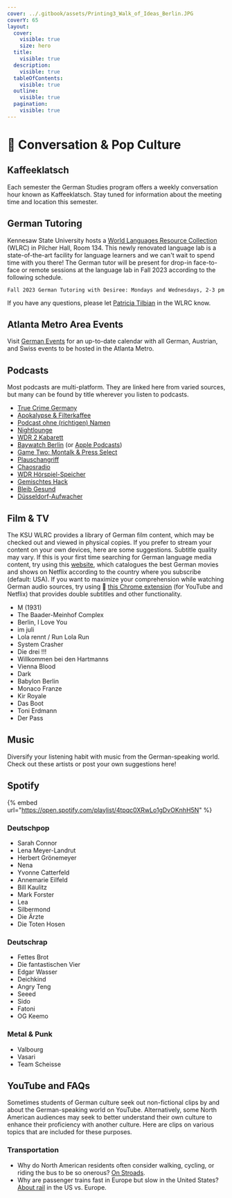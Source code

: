 ```yaml
---
cover: ../.gitbook/assets/Printing3_Walk_of_Ideas_Berlin.JPG
coverY: 65
layout:
  cover:
    visible: true
    size: hero
  title:
    visible: true
  description:
    visible: true
  tableOfContents:
    visible: true
  outline:
    visible: true
  pagination:
    visible: true
---
```


# 🍿 Conversation & Pop Culture

## Kaffeeklatsch <a href="#block-e131257c4d01445d8745b7e736f29862" id="block-e131257c4d01445d8745b7e736f29862"></a>

Each semester the German Studies program offers a weekly conversation hour known as Kaffeeklatsch. Stay tuned for information about the meeting time and location this semester.

## German Tutoring

Kennesaw State University hosts a [World Languages Resource Collection](https://radow.kennesaw.edu/wlrc/index.php) (WLRC) in Pilcher Hall, Room 134. This newly renovated language lab is a state-of-the-art facility for language learners and we can't wait to spend time with you there! The German tutor will be present for drop-in face-to-face or remote sessions at the language lab in Fall 2023 according to the following schedule.&#x20;

```
Fall 2023 German Tutoring with Desiree: Mondays and Wednesdays, 2-3 pm
```

If you have any questions, please let [Patricia Tilbian](mailto:ptilbian@kennesaw.edu) in the WLRC know.

## Atlanta Metro Area Events

Visit [German Events](https://www.germanevents.org/calendar) for an up-to-date calendar with all German, Austrian, and Swiss events to be hosted in the Atlanta Metro.

## Podcasts <a href="#block-130a812c09e545d583e000313db04a92" id="block-130a812c09e545d583e000313db04a92"></a>

Most podcasts are multi-platform. They are linked here from varied sources, but many can be found by title wherever you listen to podcasts.

* [True Crime Germany](https://open.spotify.com/show/0RPti4v7SYR5Uyep8bK9x7?si=tPQ-0vwSQKmRp0KdIdXRFA)
* [Apokalypse & Filterkaffee](https://podcasts.google.com/feed/aHR0cHM6Ly9hcG9rYWx5cHNlLXVuZC1maWx0ZXJrYWZmZWUucG9kaWdlZS5pby9mZWVkL21wMw?ep=14)
* [Podcast ohne (richtigen) Namen](https://podcasts.google.com/feed/aHR0cHM6Ly9wb2RjYXN0b2huZW5hbWVuLnBvZGlnZWUuaW8vZmVlZC9tcDM?ep=14)
* [Nightlounge](https://podcasts.google.com/feed/aHR0cDovL2ZlZWRzLnNvdW5kY2xvdWQuY29tL3VzZXJzL3NvdW5kY2xvdWQ6dXNlcnM6MzMwOTE3NTM2L3NvdW5kcy5yc3M?ep=14)
* [WDR 2 Kabarett](https://podcasts.google.com/feed/aHR0cHM6Ly93d3cxLndkci5kZS9tZWRpYXRoZWsvYXVkaW8vd2RyMi93ZHIyLWthYmFyZXR0L2thYmFyZXR0LXBvZGNhc3QtMTAwLnBvZGNhc3Q?ep=14)
* [Baywatch Berlin](https://podcasts.google.com/feed/aHR0cHM6Ly9iYXl3YXRjaC1iZXJsaW4ucG9kaWdlZS5pby9mZWVkL21wMw?ep=14) (or [Apple Podcasts](https://podcasts.apple.com/us/podcast/baywatch-berlin/id1488376434))
* [Game Two: Montalk & Press Select](https://podcasts.google.com/feed/aHR0cHM6Ly9yc3MubmV4eC5jbG91ZC8wMDdETDA4Qk1FMkZTTw?ep=14)
* [Plauschangriff](https://podcasts.google.com/feed/aHR0cDovL3JvY2tldGJlYW5zLnR2L3BsYXVzY2hhbmdyaWZmLnhtbA?ep=14)
* [Chaosradio](https://podcasts.google.com/feed/aHR0cHM6Ly9jaGFvc3JhZGlvLmRlL2ZlZWQvbXAz?ep=14)
* [WDR Hörspiel-Speicher](https://podcasts.google.com/feed/aHR0cHM6Ly93d3cxLndkci5kZS9tZWRpYXRoZWsvYXVkaW8vaG9lcnNwaWVsLXNwZWljaGVyL3dkcl9ob2Vyc3BpZWxzcGVpY2hlcjE1MC5wb2RjYXN0?ep=14)
* [Gemischtes Hack](https://podcasts.apple.com/us/podcast/gemischtes-hack/id1292709842)
* [Bleib Gesund](https://podcasts.apple.com/us/podcast/bleib-gesund-podcast/id1530070152)
* [Düsseldorf-Aufwacher](https://podcasts.apple.com/us/podcast/d%C3%BCsseldorf-aufwacher-der-nachrichtenpodcast-von-rp/id1485140931)

## Film & TV <a href="#block-336ed2c058054d6ba5322530e04c9c36" id="block-336ed2c058054d6ba5322530e04c9c36"></a>

The KSU WLRC provides a library of German film content, which may be checked out and viewed in physical copies. If you prefer to stream your content on your own devices, here are some suggestions. Subtitle quality may vary. If this is your first time searching for German language media content, try using this [website](https://languagelearningwithnetflix.com/catalogue.html#language=German\&country=United%20States), which catalogues the best German movies and shows on Netflix according to the country where you subscribe (default: USA). If you want to maximize your comprehension while watching German audio sources, try using 📖 [this Chrome extension](https://www.doublesubs.com/?ref=producthunt) (for YouTube and Netflix) that provides double subtitles and other functionality.

* M (1931)
* The Baader-Meinhof Complex
* Berlin, I Love You
* im juli
* Lola rennt / Run Lola Run
* System Crasher
* Die drei !!!
* Willkommen bei den Hartmanns
* Vienna Blood
* Dark
* Babylon Berlin
* Monaco Franze
* Kir Royale
* Das Boot
* Toni Erdmann
* Der Pass

## Music <a href="#block-112c15861846479eb787745ea9d8378c" id="block-112c15861846479eb787745ea9d8378c"></a>

Diversify your listening habit with music from the German-speaking world. Check out these artists or post your own suggestions here!

## Spotify <a href="#block-da9ec5df74e049eda1096a4236fe6f19" id="block-da9ec5df74e049eda1096a4236fe6f19"></a>

{% embed url="https://open.spotify.com/playlist/4tpqc0XRwLo1gDvOKnhH5N" %}

### Deutschpop <a href="#block-0d800e83223f4714a152bb4263311cb4" id="block-0d800e83223f4714a152bb4263311cb4"></a>

* Sarah Connor
* Lena Meyer-Landrut
* Herbert Grönemeyer
* Nena
* Yvonne Catterfeld
* Annemarie Eilfeld
* Bill Kaulitz
* Mark Forster
* Lea
* Silbermond
* Die Ärzte
* Die Toten Hosen

### Deutschrap <a href="#block-a4186bddf0494aeb8b7d4ba09cc98cc3" id="block-a4186bddf0494aeb8b7d4ba09cc98cc3"></a>

* Fettes Brot
* Die fantastischen Vier
* Edgar Wasser
* Deichkind
* Angry Teng
* Seeed
* Sido
* Fatoni
* OG Keemo

### Metal & Punk <a href="#block-6a6b0c18959d48cbadc8a57a34f0f54b" id="block-6a6b0c18959d48cbadc8a57a34f0f54b"></a>

* Valbourg
* Vasari
* Team Scheisse

## YouTube and FAQs <a href="#block-103480001b254eedb4768b0476c53dc2" id="block-103480001b254eedb4768b0476c53dc2"></a>

Sometimes students of German culture seek out non-fictional clips by and about the German-speaking world on YouTube. Alternatively, some North American audiences may seek to better understand their own culture to enhance their proficiency with another culture. Here are clips on various topics that are included for these purposes.

### Transportation <a href="#block-1b90b89e7fe74eaf8204e294399498e4" id="block-1b90b89e7fe74eaf8204e294399498e4"></a>

* Why do North American residents often consider walking, cycling, or riding the bus to be so onerous? [On Stroads](https://youtu.be/ORzNZUeUHAM).
* Why are passenger trains fast in Europe but slow in the United States? [About rail](http://zierke.com/shasta\_route/pages/17willstay.html) in the US vs. Europe.
